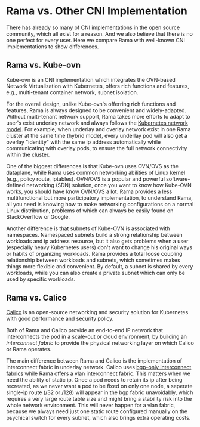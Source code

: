# Rama vs. Other CNI Implementation

There has already so many of CNI implementations in the open source community, which all exist for a reason. And we also
believe that there is no one perfect for every user. Here we compare Rama with well-known CNI implementations to show
differences.

## Rama vs. Kube-ovn

Kube-ovn is an CNI implementation which integrates the OVN-based Network Virtualization with Kubernetes, offers rich
functions and features, e.g., multi-tenant container network, subnet isolation.

For the overall design, unlike Kube-ovn's offerring rich functions and features, Rama is always designed to be convenient
and widely-adapted. Without multi-tenant network support, Rama takes more efforts to adapt to user's exist underlay network
and always follows the [Kubernetes network model](https://kubernetes.io/docs/concepts/cluster-administration/networking/#the-kubernetes-network-model).
For example, when underlay and overlay network exist in one Rama cluster at the same time (hybrid mode), every underlay
pod will also get a overlay "identity" with the same ip address automatically while communicating with overlay pods, to
ensure the full network connectivity within the cluster.

One of the biggest differences is that Kube-ovn uses OVN/OVS as the dataplane, while Rama uses common networking
abilities of Linux kernel (e.g., policy route, iptables). OVN/OVS is a popular and powerful software-defined
networking (SDN) solution, once you want to know how Kube-OVN works, you should have know OVN/OVS a lot. Rama provides
a less multifunctional but more participatory implementation, to understand Rama, all you need is knowing how to make
networking configurations on a normal Linux distribution, problems of which can always be easily found on StackOverflow
or Google.

Another difference is that subnets of Kube-OVN is associated with namespaces. Namespaced subnets build a strong
relationship between workloads and ip address resource, but it also gets problems when a user
(especially heavy Kubernetes users) don't want to change his original ways or habits of organizing workloads.
Rama provides a total loose coupling relationship between workloads and subnets, which
sometimes makes things more flexible and convenient. By default, a subnet is shared by every workloads, while you can
also create a private subnet which can only be used by specific workloads.

## Rama vs. Calico

[Calico](https://www.projectcalico.org/) is an open-source networking and security solution for Kubernetes with good
performance and security policy.

Both of Rama and Calico provide an end-to-end IP network that interconnects the pod in a scale-out or cloud environment,
by building an *interconnect fabric* to provide the physical networking layer on which Calico or Rama operates.

The main difference between Rama and Calico is the implementation of interconnect fabric in underlay network. Calico
uses [bgp-only interconnect fabrics](https://docs.projectcalico.org/reference/architecture/design/l3-interconnect-fabric#bgp-only-interconnect-fabrics)
while Rama offers a vlan interconnect fabric. This matters when we need the ability of static ip. Once a pod needs to
retain its ip after being recreated, as we never want a pod to be fixed on only one node, a seperate single-ip route
(/32 or /128) will appear in the bgp fabric unavoidably, which requires a very large route table size and might bring
a stability risk into the whole network environment. This will never happen for a vlan fabric, because we always need
just one static route configured manually on the psychical switch for every subnet, which also brings extra operating
costs.

